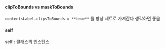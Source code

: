 #### clipToBounds vs maskToBounds
`contentsLabel.clipsToBounds = **true**` 를 항상 세트로 가져간다 생각하면 좋음
#### self
self : 클래스의 인스턴스